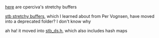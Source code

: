 [here](https://github.com/Tarsnap/tarsnap/blob/3d85cc1f27b5319c7e175fea2b89290a1bd7905a/libcperciva/datastruct/elasticarray.c) are cperciva's stretchy buffers

[stb stretchy buffers](https://github.com/nothings/stb/blob/af1a5bc352164740c1cc1354942b1c6b72eacb8a/deprecated/stretchy_buffer.h), which I learned about from Per Vognsen, have moved into a deprecated folder? I don't know why

ah ha! it moved into [stb_ds.h](https://github.com/nothings/stb/blob/af1a5bc352164740c1cc1354942b1c6b72eacb8a/stb_ds.h), which also includes hash maps